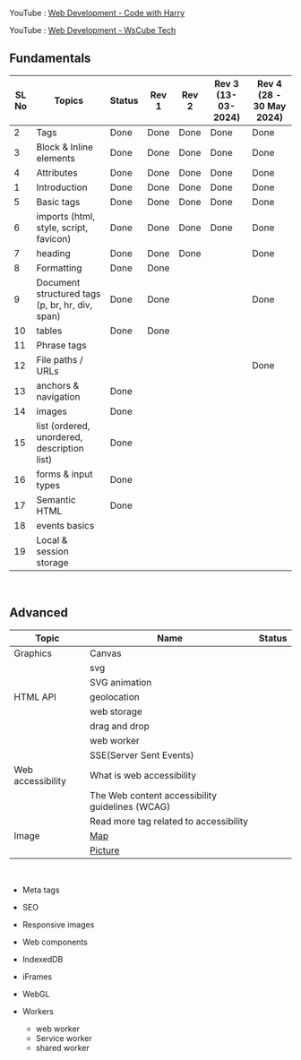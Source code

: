 YouTube : [Web Development - Code with Harry](https://www.youtube.com/watch?v=6mbwJ2xhgzM&list=PLu0W_9lII9agiCUZYRsvtGTXdxkzPyItg) <br>

YouTube : [Web Development - WsCube Tech](https://www.youtube.com/watch?v=HVjjoMvutj4)

## Fundamentals

| SL No | Topics                                          | Status | Rev 1 | Rev 2 | Rev 3 (13-03-2024) | Rev 4 (28 - 30 May 2024) |
| ----- | ----------------------------------------------- | ------ | ----- | ----- | ------------------ | ------------------------ |
| 2     | Tags                                            | Done   | Done  | Done  | Done               | Done                     |
| 3     | Block & Inline elements                         | Done   | Done  | Done  | Done               | Done                     |
| 4     | Attributes                                      | Done   | Done  | Done  | Done               | Done                     |
| 1     | Introduction                                    | Done   | Done  | Done  | Done               | Done                     |
| 5     | Basic tags                                      | Done   | Done  | Done  | Done               | Done                     |
| 6     | imports (html, style, script, favicon)          | Done   | Done  | Done  | Done               | Done                     |
| 7     | heading                                         | Done   | Done  | Done  |                    | Done                     |
| 8     | Formatting                                      | Done   | Done  |       |                    |                          |
| 9     | Document structured tags (p, br, hr, div, span) | Done   | Done  |       |                    | Done                     |
| 10    | tables                                          | Done   | Done  |       |                    |                          |
| 11    | Phrase tags                                     |        |       |       |                    |                          |
| 12    | File paths / URLs                               |        |       |       |                    | Done                     |
| 13    | anchors & navigation                            | Done   |       |       |                    |                          |
| 14    | images                                          | Done   |       |       |                    |                          |
| 15    | list (ordered, unordered, description list)     | Done   |       |       |                    |                          |
| 16    | forms & input types                             | Done   |       |       |                    |                          |
| 17    | Semantic HTML                                   | Done   |       |       |                    |                          |
| 18    | events basics                                   |        |       |       |                    |                          |
| 19    | Local & session storage                         |        |       |       |                    |                          |

&nbsp;

## Advanced

| Topic             | Name                                                              | Status |
| ----------------- | ----------------------------------------------------------------- | ------ |
| Graphics          | Canvas                                                            |        |
|                   | svg                                                               |        |
|                   | SVG animation                                                     |        |
| HTML API          | geolocation                                                       |        |
|                   | web storage                                                       |        |
|                   | drag and drop                                                     |        |
|                   | web worker                                                        |        |
|                   | SSE(Server Sent Events)                                           |
| Web accessibility | What is web accessibility                                         |
|                   | The Web content accessibility guidelines (WCAG)                   |
|                   | Read more tag related to accessibility                            |
| Image             | [Map](https://www.w3schools.com/html/html_images_imagemap.asp)    |
|                   | [Picture](https://www.w3schools.com/html/html_images_picture.asp) |

&nbsp;

- Meta tags
- SEO
- Responsive images

- Web components
- IndexedDB

- iFrames

- WebGL
- Workers
  - web worker
  - Service worker
  - shared worker
